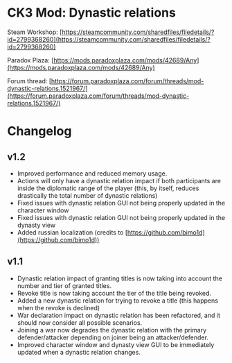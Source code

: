 
# CK3 Mod: Dynastic relations

Steam Workshop: [https://steamcommunity.com/sharedfiles/filedetails/?id=2799368260](https://steamcommunity.com/sharedfiles/filedetails/?id=2799368260)

Paradox Plaza: [https://mods.paradoxplaza.com/mods/42689/Any](https://mods.paradoxplaza.com/mods/42689/Any)

Forum thread:  [https://forum.paradoxplaza.com/forum/threads/mod-dynastic-relations.1521967/](https://forum.paradoxplaza.com/forum/threads/mod-dynastic-relations.1521967/)

# Changelog

## v1.2

* Improved performance and reduced memory usage.
* Actions will only have a dynastic relation impact if both participants are inside the diplomatic range of the player (this, by itself, reduces drastically the total number of dynastic relations)
* Fixed issues with dynastic relation GUI not being properly updated in the character window
* Fixed issues with dynastic relation GUI not being properly updated in the dynasty view
* Added russian localization (credits to [https://github.com/bimo1d](https://github.com/bimo1d))

## v1.1

* Dynastic relation impact of granting titles is now taking into account the number and tier of granted titles. 
* Revoke title is now taking account the tier of the title being revoked. 
* Added a new dynastic relation for trying to revoke a title (this happens when the revoke is declined) 
* War declaration impact on dynastic relation has been refactored, and it should now consider all possible scenarios. 
* Joining a war now degrades the dynastic relation with the primary defender/attacker depending on joiner being an attacker/defender.
* Improved character window and dynasty view GUI to be immediately updated when a dynastic relation changes.